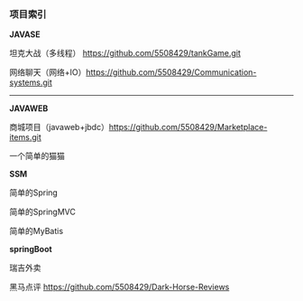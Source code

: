 ### 项目索引

**JAVASE**

坦克大战（多线程） https://github.com/5508429/tankGame.git

网络聊天（网络+IO）https://github.com/5508429/Communication-systems.git
***
**JAVAWEB**

商城项目（javaweb+jbdc）https://github.com/5508429/Marketplace-items.git

一个简单的猫猫

**SSM**

简单的Spring

简单的SpringMVC

简单的MyBatis

**springBoot**

瑞吉外卖

黑马点评 https://github.com/5508429/Dark-Horse-Reviews
